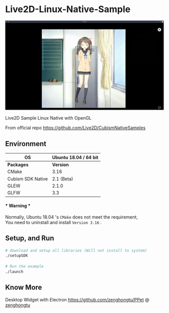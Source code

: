  

# Live2D-Linux-Native-Sample

![Sample](./img/sample.gif)



Live2D Sample Linux Native with OpenGL 

From official repo https://github.com/Live2D/CubismNativeSamples


## Environment

| OS                | Ubuntu 18.04 / 64 bit |
| ----------------- | --------------------- |
| **Packages**      | **Version**           |
| CMake             | 3.16                  |
| Cubism SDK Native | 2.1 (Beta)            |
| GLEW              | 2.1.0                 |
| GLFW              | 3.3                   |

#### * Warning *

Normally, Ubuntu 18.04 's `CMake` does not meet the requirement,    
You need to uninstall and install `Version 3.16` .



## Setup, and Run

```bash
# download and setup all libraries (Will not install to system)
./setupSDK

# Run the example
./launch
```



## Know More

Desktop Widget with Electron 
https://github.com/zenghongtu/PPet @ [zenghongtu](https://github.com/zenghongtu)